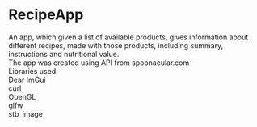 # RecipeApp

An app, which given a list of available products, gives information about different recipes, made with those products, including summary, instructions and nutritional
value.  
The app was created using API from spoonacular.com  
Libraries used:  
Dear ImGui  
curl  
OpenGL  
glfw  
stb_image  
